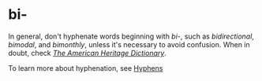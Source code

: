# bi-

In general, don't hyphenate words beginning with *bi-*, such as *bidirectional*, *bimodal*, and *bimonthly*, unless it's necessary to avoid confusion. When in doubt, check [*The American Heritage Dictionary*](https://ahdictionary.com/).

To learn more about hyphenation, see [Hyphens](../../punctuation-and-symbols.md#hyphen)
